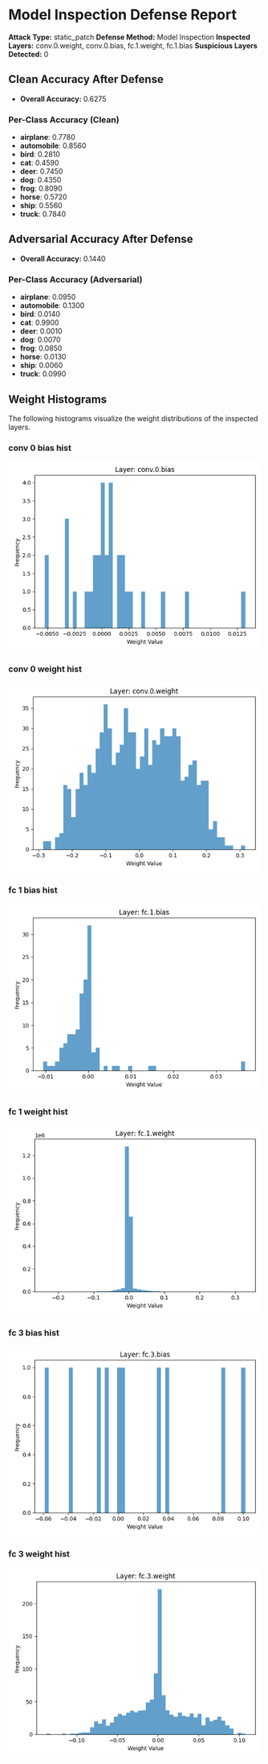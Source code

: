 # Model Inspection Defense Report

**Attack Type:** static_patch
**Defense Method:** Model Inspection
**Inspected Layers:** conv.0.weight, conv.0.bias, fc.1.weight, fc.1.bias
**Suspicious Layers Detected:** 0

## Clean Accuracy After Defense

- **Overall Accuracy:** 0.6275

### Per-Class Accuracy (Clean)
- **airplane**: 0.7780
- **automobile**: 0.8560
- **bird**: 0.2810
- **cat**: 0.4590
- **deer**: 0.7450
- **dog**: 0.4350
- **frog**: 0.8090
- **horse**: 0.5720
- **ship**: 0.5560
- **truck**: 0.7840

## Adversarial Accuracy After Defense
- **Overall Accuracy:** 0.1440

### Per-Class Accuracy (Adversarial)
- **airplane**: 0.0950
- **automobile**: 0.1300
- **bird**: 0.0140
- **cat**: 0.9900
- **deer**: 0.0010
- **dog**: 0.0070
- **frog**: 0.0850
- **horse**: 0.0130
- **ship**: 0.0060
- **truck**: 0.0990

## Weight Histograms
The following histograms visualize the weight distributions of the inspected layers.

### conv 0 bias hist
![conv 0 bias hist](inspection_histograms/conv_0_bias_hist.png)

### conv 0 weight hist
![conv 0 weight hist](inspection_histograms/conv_0_weight_hist.png)

### fc 1 bias hist
![fc 1 bias hist](inspection_histograms/fc_1_bias_hist.png)

### fc 1 weight hist
![fc 1 weight hist](inspection_histograms/fc_1_weight_hist.png)

### fc 3 bias hist
![fc 3 bias hist](inspection_histograms/fc_3_bias_hist.png)

### fc 3 weight hist
![fc 3 weight hist](inspection_histograms/fc_3_weight_hist.png)
